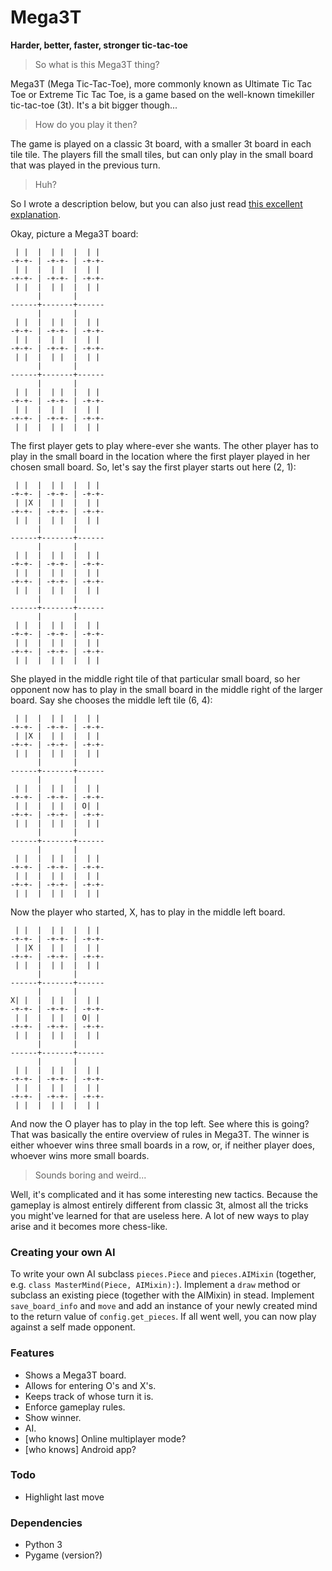 # Mega3T
**Harder, better, faster, stronger tic-tac-toe**

> So what is this Mega3T thing?

Mega3T (Mega Tic-Tac-Toe), more commonly known as Ultimate Tic Tac Toe or
Extreme Tic Tac Toe, is a game based on the well-known timekiller tic-tac-toe
(3t). It's a bit bigger though...

> How do you play it then?

The game is played on a classic 3t board, with a smaller 3t board in each tile
tile. The players fill the small tiles, but can only play in the small board
that was played in the previous turn.

> Huh?

So I wrote a description below, but you can also just read
[this excellent explanation](http://mathwithbaddrawings.com/2013/06/16/ultimate-tic-tac-toe/).

Okay, picture a Mega3T board:

     | |  |  | |  |  | |
    -+-+- | -+-+- | -+-+-
     | |  |  | |  |  | |
    -+-+- | -+-+- | -+-+-
     | |  |  | |  |  | |
          |       |
    ------+-------+------
          |       |
     | |  |  | |  |  | |
    -+-+- | -+-+- | -+-+-
     | |  |  | |  |  | |
    -+-+- | -+-+- | -+-+-
     | |  |  | |  |  | |
          |       |
    ------+-------+------
          |       |
     | |  |  | |  |  | |
    -+-+- | -+-+- | -+-+-
     | |  |  | |  |  | |
    -+-+- | -+-+- | -+-+-
     | |  |  | |  |  | |

The first player gets to play where-ever she wants. The other player has to
play in the small board in the location where the first player played in her
chosen small board. So, let's say the first player starts out here (2, 1):

     | |  |  | |  |  | |
    -+-+- | -+-+- | -+-+-
     | |X |  | |  |  | |
    -+-+- | -+-+- | -+-+-
     | |  |  | |  |  | |
          |       |
    ------+-------+------
          |       |
     | |  |  | |  |  | |
    -+-+- | -+-+- | -+-+-
     | |  |  | |  |  | |
    -+-+- | -+-+- | -+-+-
     | |  |  | |  |  | |
          |       |
    ------+-------+------
          |       |
     | |  |  | |  |  | |
    -+-+- | -+-+- | -+-+-
     | |  |  | |  |  | |
    -+-+- | -+-+- | -+-+-
     | |  |  | |  |  | |

She played in the middle right tile of that particular small board, so her
opponent now has to play in the small board in the middle right of the larger
board. Say she chooses the middle left tile (6, 4):

     | |  |  | |  |  | |
    -+-+- | -+-+- | -+-+-
     | |X |  | |  |  | |
    -+-+- | -+-+- | -+-+-
     | |  |  | |  |  | |
          |       |
    ------+-------+------
          |       |
     | |  |  | |  |  | |
    -+-+- | -+-+- | -+-+-
     | |  |  | |  | O| |
    -+-+- | -+-+- | -+-+-
     | |  |  | |  |  | |
          |       |
    ------+-------+------
          |       |
     | |  |  | |  |  | |
    -+-+- | -+-+- | -+-+-
     | |  |  | |  |  | |
    -+-+- | -+-+- | -+-+-
     | |  |  | |  |  | |

Now the player who started, X, has to play in the middle left board.

     | |  |  | |  |  | |
    -+-+- | -+-+- | -+-+-
     | |X |  | |  |  | |
    -+-+- | -+-+- | -+-+-
     | |  |  | |  |  | |
          |       |
    ------+-------+------
          |       |
    X| |  |  | |  |  | |
    -+-+- | -+-+- | -+-+-
     | |  |  | |  | O| |
    -+-+- | -+-+- | -+-+-
     | |  |  | |  |  | |
          |       |
    ------+-------+------
          |       |
     | |  |  | |  |  | |
    -+-+- | -+-+- | -+-+-
     | |  |  | |  |  | |
    -+-+- | -+-+- | -+-+-
     | |  |  | |  |  | |

And now the O player has to play in the top left. See where this is going?
That was basically the entire overview of rules in Mega3T. The winner is either
whoever wins three small boards in a row, or, if neither player does, whoever
wins more small boards.

> Sounds boring and weird...

Well, it's complicated and it has some interesting new tactics. Because the
gameplay is almost entirely different from classic 3t, almost all the tricks
you might've learned for that are useless here. A lot of new ways to play
arise and it becomes more chess-like.

### Creating your own AI

To write your own AI subclass `pieces.Piece` and `pieces.AIMixin` (together,
e.g. `class MasterMind(Piece, AIMixin):`). Implement a `draw` method or subclass
an existing piece (together with the AIMixin) in stead. Implement
`save_board_info` and `move` and add an instance of your newly created mind to
the return value of `config.get_pieces`. If all went well, you can now play
against a self made opponent.


### Features

* Shows a Mega3T board.
* Allows for entering O's and X's.
* Keeps track of whose turn it is.
* Enforce gameplay rules.
* Show winner.
* AI.
* [who knows] Online multiplayer mode?
* [who knows] Android app?

### Todo

* Highlight last move

### Dependencies

* Python 3
* Pygame (version?)
